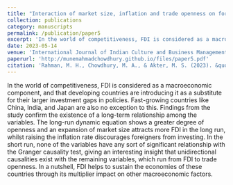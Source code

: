 ```yaml
---
title: "Interaction of market size, inflation and trade openness on foreign direct investment inflows in India, China and Japan: panel dynamic analysis"
collection: publications
category: manuscripts
permalink: /publication/paper5
excerpt: 'In the world of competitiveness, FDI is considered as a macroeconomic component, and that developing countries are.........'
date: 2023-05-14
venue: 'International Journal of Indian Culture and Business Management'
paperurl: 'http://munemahmadchowdhury.github.io/files/paper5.pdf'
citation: 'Rahman, M. H., Chowdhury, M. A., & Akter, M. S. (2023). &quot; Interaction of market size, inflation and trade openness on foreign direct investment inflows in India, China and Japan: panel dynamic analysis.&quot; <i>International Journal of Indian Culture and Business Management</i>. 29(1), 45-64.'
---
```


In the world of competitiveness, FDI is considered as a macroeconomic component, and that developing countries are introducing it as a substitute for their larger investment gaps in policies. Fast-growing countries like China, India, and Japan are also no exception to this. Findings from the study confirm the existence of a long-term relationship among the variables. The long-run dynamic equation shows a greater degree of openness and an expansion of market size attracts more FDI in the long run, whilst raising the inflation rate discourages foreigners from investing. In the short run, none of the variables have any sort of significant relationship with the Granger causality test, giving an interesting insight that unidirectional causalities exist with the remaining variables, which run from FDI to trade openness. In a nutshell, FDI helps to sustain the economies of these countries through its multiplier impact on other macroeconomic factors. 
